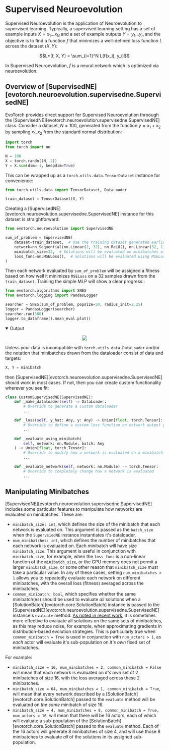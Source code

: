 # Supervised Neuroevolution

Supervised Neuroevolution is the application of Neuroevolution to supervised learning. Typically, a supervised learning setting has a set of example inputs $X = x_1 \dots x_N$ and a set of example outputs $Y = y_1 \dots y_n$ and the objective is to find a function $f$ that minimizes a well-defined loss function $L$ across the dataset $(X, Y)$:

$$L*(f, X, Y) = \sum_{i=1}^N L(f(x_i), y_i)$$

In Supervised Neuroevolution, $f$ is a neural network which is optimized via neuroevolution.

## Overview of [SupervisedNE][evotorch.neuroevolution.supervisedne.SupervisedNE]

EvoTorch provides direct support for Supervised Neuroevolution throough the [SupervisedNE][evotorch.neuroevolution.supervisedne.SupervisedNE] class. Consider a dataset, $N=100$, generated from the function $y = x_1 + x_2$ by sampling $x_1, x_2$ from the standard normal distribution:

```python
import torch
from torch import nn

N = 100
X = torch.randn((N, 2))
Y = X.sum(dim=-1, keepdim=True)
```

This can be wrapped up as a `torch.utils.data.TensorDataset` instance for convenience:

```python
from torch.utils.data import TensorDataset, DataLoader

train_dataset = TensorDataset(X, Y)
```

Creating a [SupervisedNE][evotorch.neuroevolution.supervisedne.SupervisedNE] instance for this dataset is straightforward:

```python
from evotorch.neuroevolution import SupervisedNE

sum_of_problem = SupervisedNE(
    dataset=train_dataset,  # Use the training dataset generated earlier
    network=nn.Sequential(nn.Linear(2, 32), nn.ReLU(), nn.Linear(32, 1)),  # Simple MLP
    minibatch_size=32,  # Solutions will be evaluated on minibatches of size 32
    loss_func=nn.MSELoss(),  # Solutions will be evaluated using MSELoss
)
```

Then each network evaluated by `sum_of_problem` will be assigned a fitness based on how well it minimizes `MSELoss` on a 32 samples drawn from the `train_dataset`. Training the simple MLP will show a clear progress::

```python
from evotorch.algorithms import SNES
from evotorch.logging import PandasLogger

searcher = SNES(sum_of_problem, popsize=50, radius_init=2.25)
logger = PandasLogger(searcher)
searcher.run(500)
logger.to_dataframe().mean_eval.plot()
```

<details class="abstract" open="open">
<summary>Output</summary>
<div class="highlight">
    <p align="center">
        <img src="../sl_progress.png" style="background-color:white;"/>
    </p>
</div>
</details>


Unless your data is incompatible with `torch.utils.data.DataLoader` and/or the notation that minibatches drawn from the dataloader consist of data and targets:

```python
X, Y = minibatch
```

then [SupervisedNE][evotorch.neuroevolution.supervisedne.SupervisedNE] should work in most cases. If not, then you can create custom functionality wherever you see fit:

```python
class CustomSupervisedNE(SupervisedNE):
    def _make_dataloader(self) -> DataLoader:
        # Override to generate a custom dataloader
        ...

    def _loss(self, y_hat: Any, y: Any) -> Union[float, torch.Tensor]:
        # Override to define a custom loss function on network output yhat vs. target output y
        ...

    def _evaluate_using_minibatch(
        self, network: nn.Module, batch: Any
    ) -> Union[float, torch.Tensor]:
        # Override to modify how a network is evaluated on a minibatch
        ...

    def _evaluate_network(self, network: nn.Module) -> torch.Tensor:
        # Override to completely change how a network is evaluated
        ...
```

## Manipulating Minibatches

[SupervisedNE][evotorch.neuroevolution.supervisedne.SupervisedNE] includes some particular features to manipulate how networks are evaluated on minibatches. These are:

- `minibatch_size: int`, which defines the size of the minibatch that each network is evaluated on. This argument is passed as the `batch_size` when the `SupervsiedNE` instance instantiates it's dataloader.
- `num_minibatches: int`, which defines the number of minibatches that each network is evaluated on. Each minibatch will have size `minibatch_size`. This argument is useful in conjunction with `minibatch_size`, for example, when the `loss_func` is a non-linear function of the `minibatch_size`, or the GPU memory does not permit a larger `minibatch_size`, or some other reason that `minibatch_size` must take a particular value. In any of these cases, setting `num_minibatches > 1` allows you to repeatedly evaluate each network on different minibatches, with the overall loss (fitness) averaged across the minibatches.
- `common_minibatch: bool`, which specifies whether the same minibatch(es) should be used to evaluate *all* solutions when a [SolutionBatch][evotorch.core.SolutionBatch] instance is passed to the [SupervisedNE][evotorch.neuroevolution.supervisedne.SupervisedNE] instance's `evaluate` method. [As noted in recent work](https://www.deepmind.com/publications/non-differentiable-supervised-learning-with-evolution-strategies-and-hybrid-methods), it is sometimes more effective to evaluate all solutions on the same sets of minibatches, as this may reduce noise, for example, when approximating gradients in distribution-based evolution strategies. This is particularly true when `common_minibatch = True` is used in conjunction with `num_actors > 1`, as *each* actor will evaluate it's sub-population on *it's own* fixed set of minibatches.

For example:

- `minibatch_size = 16, num_minibatches = 2, common_minibatch = False` will mean that each network is evaluated on *it's own* set of 2 minibatches of size 16, with the loss averaged across these 2 minibatches.
- `minibatch_size = 64, num_minibatches = 1, common_minibatch = True`, will mean that every network described by a [SolutionBatch][evotorch.core.SolutionBatch] passed to the `evaluate` method will be evaluated on *the same* minibatch of size 16.
- `minibatch_size = 4, num_minibatches = 8, common_minibatch = True, num_actors = 16`, will mean that there will be 16 actors, each of which will evaluate a sub-population of the [SolutionBatch][evotorch.core.SolutionBatch] passed to the `evaluate` method. Each of the 16 actors will generate 8 minibatches of size 4, and will use those 8 minibatches to evaluate *all* of the solutions in its assigned sub-population.
